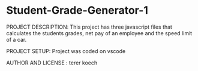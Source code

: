 # Student-Grade-Generator-1

PROJECT DESCRIPTION: This project has three javascript files that calculates the students grades, net pay of an employee and the speed limit of a car.

PROJECT SETUP: Project was coded on vscode

AUTHOR AND LICENSE : terer koech
